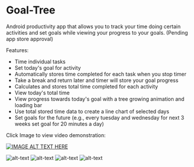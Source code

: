 # Goal-Tree
Android productivity app that allows you to track your time doing certain activities and set goals while viewing your progress to your goals. (Pending app store approval)

Features:
  * Time individual tasks
  * Set today's goal for activity
  * Automatically stores time completed for each task when you stop timer
  * Take a break and return later and timer will store your goal progress
  * Calculates and stores total time completed for each activity
  * View today's total time
  * View progress towards today's goal with a tree growing animation and loading bar
  * Use total stored time data to create a line chart of selected days
  * Set goals for the future (e.g., every tuesday and wednesday for next 3 weeks set goal for 20 minutes a day)
  


Click Image to view video demonstration:

[![IMAGE ALT TEXT HERE](https://i.imgur.com/6KdnsDP.png)](https://youtu.be/SEAdqZXTW38)


![alt-text](https://i.imgur.com/TNszmKv.png)
![alt-text](https://i.imgur.com/49UiIzH.png)
![alt-text](https://i.imgur.com/21GQKqR.png)
![alt-text](https://i.imgur.com/uIqKZX4.png)

